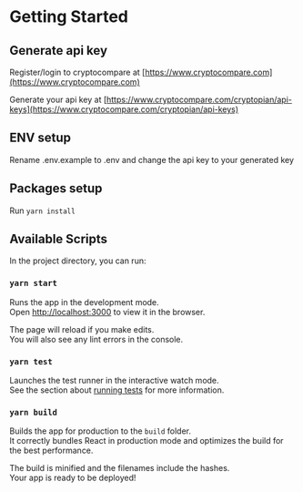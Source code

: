 # Getting Started 

## Generate api key

Register/login to cryptocompare at [https://www.cryptocompare.com](https://www.cryptocompare.com)

Generate your api key at  [https://www.cryptocompare.com/cryptopian/api-keys](https://www.cryptocompare.com/cryptopian/api-keys)

## ENV setup
Rename .env.example to .env and change the api key to your generated key

## Packages setup
Run `yarn install`


## Available Scripts

In the project directory, you can run:

### `yarn start`

Runs the app in the development mode.\
Open [http://localhost:3000](http://localhost:3000) to view it in the browser.

The page will reload if you make edits.\
You will also see any lint errors in the console.

### `yarn test`

Launches the test runner in the interactive watch mode.\
See the section about [running tests](https://facebook.github.io/create-react-app/docs/running-tests) for more information.

### `yarn build`

Builds the app for production to the `build` folder.\
It correctly bundles React in production mode and optimizes the build for the best performance.

The build is minified and the filenames include the hashes.\
Your app is ready to be deployed!
